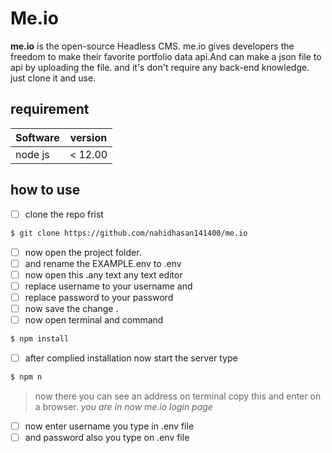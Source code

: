 
# Me.io

**me.io** is the open-source Headless CMS. me.io gives developers the freedom to make their favorite portfolio data api.And can make a json file to api by uploading the file.
and it's don't require any back-end knowledge. just clone it and use.
## requirement
|Software | version  |
|--|--|
|node js  |< 12.00  |


## how to use
 - [ ] clone the repo frist

```sh
$ git clone https://github.com/nahidhasan141400/me.io
```

 - [ ] now open the project folder.
 - [ ] and rename the EXAMPLE.env to .env
 - [ ] now open this .any text any text editor
 - [ ] replace username to your username and
 - [ ] replace password to your password
 - [ ] now save the change .
 - [ ] now open terminal and command 

```sh
$ npm install
```

 - [ ] after complied installation  now start the server type
 
```sh
$ npm n
```

> now there you can see an address on terminal copy this and enter on a browser.
> *you are in now me.io login page*


 - [ ] now enter username you type in .env file
 - [ ] and password also you type on .env file 
